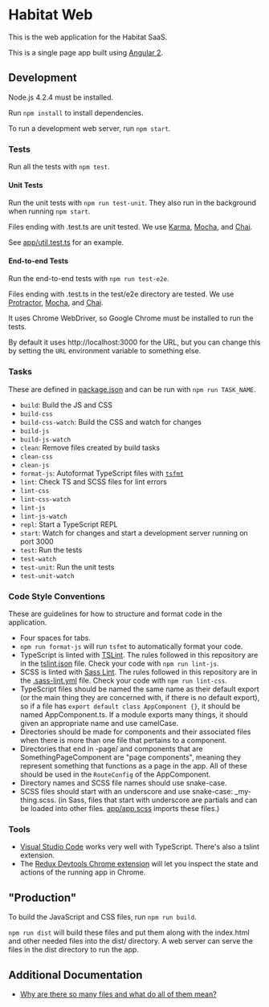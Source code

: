 # Habitat Web

This is the web application for the Habitat SaaS.

This is a single page app built using [Angular 2](https://angular.io/).

## Development

Node.js 4.2.4 must be installed.

Run `npm install` to install dependencies.

To run a development web server, run `npm start`.

### Tests

Run all the tests with `npm test`.

#### Unit Tests

Run the unit tests with `npm run test-unit`. They also run in the background
when running `npm start`.

Files ending with .test.ts are unit tested. We use
[Karma](https://karma-runner.github.io/0.13/index.html),
[Mocha](https://mochajs.org/), and [Chai](http://chaijs.com/).

See [app/util.test.ts](app/util.test.ts) for an example.

#### End-to-end Tests

Run the end-to-end tests with `npm run test-e2e`.

Files ending with .test.ts in the test/e2e directory are tested. We use
[Protractor](https://angular.github.io/protractor/#/),
[Mocha](https://mochajs.org/), and [Chai](http://chaijs.com/).

It uses Chrome WebDriver, so Google Chrome must be installed to run the tests.

By default it uses http://localhost:3000 for the URL, but you can change this
by setting the `URL` environment variable to something else.

### Tasks

These are defined in [package.json](package.json) and can be run with `npm run
TASK_NAME`.

* `build`: Build the JS and CSS
* `build-css`
* `build-css-watch`: Build the CSS and watch for changes
* `build-js`
* `build-js-watch`
* `clean`: Remove files created by build tasks
* `clean-css`
* `clean-js`
* `format-js`: Autoformat TypeScript files with [`tsfmt`](https://github.com/vvakame/typescript-formatter)
* `lint`: Check TS and SCSS files for lint errors
* `lint-css`
* `lint-css-watch`
* `lint-js`
* `lint-js-watch`
* `repl`: Start a TypeScript REPL
* `start`: Watch for changes and start a development server running on port 3000
* `test`: Run the tests
* `test-watch`
* `test-unit`: Run the unit tests
* `test-unit-watch`

### Code Style Conventions

These are guidelines for how to structure and format code in the application.

* Four spaces for tabs.
* `npm run format-js` will run `tsfmt` to automatically format your code.
* TypeScript is linted with [TSLint](http://palantir.github.io/tslint/). The
  rules followed in this repository are in the [tslint.json](tslint.json) file.
  Check your code with `npm run lint-js`.
* SCSS is linted with [Sass Lint](https://github.com/sasstools/sass-lint). The
  rules followed in this repository are in the [.sass-lint.yml](.sass-lint.yml)
  file. Check your code with `npm run lint-css`.
* TypeScript files should be named the same name as their default export (or the
  main thing they are concerned with, if there is no default export), so if a
  file has `export default class AppComponent {}`, it should be named
  AppComponent.ts. If a module exports many things, it should given an
  appropriate name and use camelCase.
* Directories should be made for components and their associated files when
  there is more than one file that pertains to a component.
* Directories that end in -page/ and components that are SomethingPageComponent
  are "page components", meaning they represent something that functions as a
  page in the app. All of these should be used in the `RouteConfig` of the
  AppComponent.
* Directory names and SCSS file names should use snake-case.
* SCSS files should start with an underscore and use snake-case:
  \_my-thing.scss. (in Sass, files that start with underscore are partials and
  can be loaded into other files. [app/app.scss](app/app.scss) imports these
  files.)

### Tools

* [Visual Studio Code](https://code.visualstudio.com/) works very well with
  TypeScript. There's also a tslint extension.
* The [Redux Devtools Chrome extension](https://chrome.google.com/webstore/detail/redux-devtools/lmhkpmbekcpmknklioeibfkpmmfibljd?hl=en)
  will let you inspect the state and actions of the running app in Chrome.

## "Production"

To build the JavaScript and CSS files, run `npm run build`.

`npm run dist` will build these files and put them along with the index.html and
other needed files into the dist/ directory. A web server can serve the files in
the dist directory to run the app.

## Additional Documentation

* [Why are there so many files and what do all of them mean?](doc/files.md)
